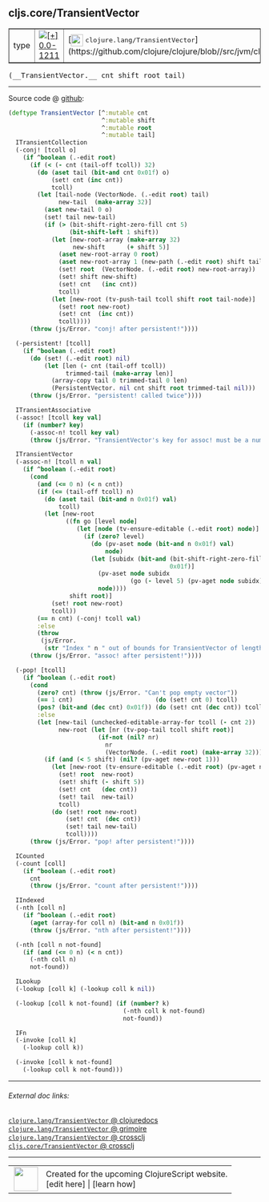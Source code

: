 ## cljs.core/TransientVector



 <table border="1">
<tr>
<td>type</td>
<td><a href="https://github.com/cljsinfo/cljs-api-docs/tree/0.0-1211"><img valign="middle" alt="[+] 0.0-1211" title="Added in 0.0-1211" src="https://img.shields.io/badge/+-0.0--1211-lightgrey.svg"></a> </td>
<td>
[<img height="24px" valign="middle" src="http://i.imgur.com/1GjPKvB.png"> <samp>clojure.lang/TransientVector</samp>](https://github.com/clojure/clojure/blob//src/jvm/clojure/lang/PersistentVector.java)
</td>
</tr>
</table>


 <samp>
(__TransientVector.__ cnt shift root tail)<br>
</samp>

---







Source code @ [github](https://github.com/clojure/clojurescript/blob/r2657/src/cljs/cljs/core.cljs#L4648-L4777):

```clj
(deftype TransientVector [^:mutable cnt
                          ^:mutable shift
                          ^:mutable root
                          ^:mutable tail]
  ITransientCollection
  (-conj! [tcoll o]
    (if ^boolean (.-edit root)
      (if (< (- cnt (tail-off tcoll)) 32)
        (do (aset tail (bit-and cnt 0x01f) o)
            (set! cnt (inc cnt))
            tcoll)
        (let [tail-node (VectorNode. (.-edit root) tail)
              new-tail  (make-array 32)]
          (aset new-tail 0 o)
          (set! tail new-tail)
          (if (> (bit-shift-right-zero-fill cnt 5)
                 (bit-shift-left 1 shift))
            (let [new-root-array (make-array 32)
                  new-shift      (+ shift 5)]
              (aset new-root-array 0 root)
              (aset new-root-array 1 (new-path (.-edit root) shift tail-node))
              (set! root  (VectorNode. (.-edit root) new-root-array))
              (set! shift new-shift)
              (set! cnt   (inc cnt))
              tcoll)
            (let [new-root (tv-push-tail tcoll shift root tail-node)]
              (set! root new-root)
              (set! cnt  (inc cnt))
              tcoll))))
      (throw (js/Error. "conj! after persistent!"))))

  (-persistent! [tcoll]
    (if ^boolean (.-edit root)
      (do (set! (.-edit root) nil)
          (let [len (- cnt (tail-off tcoll))
                trimmed-tail (make-array len)]
            (array-copy tail 0 trimmed-tail 0 len)
            (PersistentVector. nil cnt shift root trimmed-tail nil)))
      (throw (js/Error. "persistent! called twice"))))

  ITransientAssociative
  (-assoc! [tcoll key val]
    (if (number? key)
      (-assoc-n! tcoll key val)
      (throw (js/Error. "TransientVector's key for assoc! must be a number."))))

  ITransientVector
  (-assoc-n! [tcoll n val]
    (if ^boolean (.-edit root)
      (cond
        (and (<= 0 n) (< n cnt))
        (if (<= (tail-off tcoll) n)
          (do (aset tail (bit-and n 0x01f) val)
              tcoll)
          (let [new-root
                ((fn go [level node]
                   (let [node (tv-ensure-editable (.-edit root) node)]
                     (if (zero? level)
                       (do (pv-aset node (bit-and n 0x01f) val)
                           node)
                       (let [subidx (bit-and (bit-shift-right-zero-fill n level)
                                             0x01f)]
                         (pv-aset node subidx
                                  (go (- level 5) (pv-aget node subidx)))
                         node))))
                 shift root)]
            (set! root new-root)
            tcoll))
        (== n cnt) (-conj! tcoll val)
        :else
        (throw
         (js/Error.
          (str "Index " n " out of bounds for TransientVector of length" cnt))))
      (throw (js/Error. "assoc! after persistent!"))))

  (-pop! [tcoll]
    (if ^boolean (.-edit root)
      (cond
        (zero? cnt) (throw (js/Error. "Can't pop empty vector"))
        (== 1 cnt)                       (do (set! cnt 0) tcoll)
        (pos? (bit-and (dec cnt) 0x01f)) (do (set! cnt (dec cnt)) tcoll)
        :else
        (let [new-tail (unchecked-editable-array-for tcoll (- cnt 2))
              new-root (let [nr (tv-pop-tail tcoll shift root)]
                         (if-not (nil? nr)
                           nr
                           (VectorNode. (.-edit root) (make-array 32))))]
          (if (and (< 5 shift) (nil? (pv-aget new-root 1)))
            (let [new-root (tv-ensure-editable (.-edit root) (pv-aget new-root 0))]
              (set! root  new-root)
              (set! shift (- shift 5))
              (set! cnt   (dec cnt))
              (set! tail  new-tail)
              tcoll)
            (do (set! root new-root)
                (set! cnt  (dec cnt))
                (set! tail new-tail)
                tcoll))))
      (throw (js/Error. "pop! after persistent!"))))

  ICounted
  (-count [coll]
    (if ^boolean (.-edit root)
      cnt
      (throw (js/Error. "count after persistent!"))))

  IIndexed
  (-nth [coll n]
    (if ^boolean (.-edit root)
      (aget (array-for coll n) (bit-and n 0x01f))
      (throw (js/Error. "nth after persistent!"))))

  (-nth [coll n not-found]
    (if (and (<= 0 n) (< n cnt))
      (-nth coll n)
      not-found))

  ILookup
  (-lookup [coll k] (-lookup coll k nil))

  (-lookup [coll k not-found] (if (number? k)
                                (-nth coll k not-found)
                                not-found))

  IFn
  (-invoke [coll k]
    (-lookup coll k))

  (-invoke [coll k not-found]
    (-lookup coll k not-found)))
```

<!--
Repo - tag - source tree - lines:

 <pre>
clojurescript @ r2657
└── src
    └── cljs
        └── cljs
            └── <ins>[core.cljs:4648-4777](https://github.com/clojure/clojurescript/blob/r2657/src/cljs/cljs/core.cljs#L4648-L4777)</ins>
</pre>

-->

---



###### External doc links:

[`clojure.lang/TransientVector` @ clojuredocs](http://clojuredocs.org/clojure.lang/TransientVector)<br>
[`clojure.lang/TransientVector` @ grimoire](http://conj.io/store/v1/org.clojure/clojure/1.7.0-beta3/clj/clojure.lang/TransientVector/)<br>
[`clojure.lang/TransientVector` @ crossclj](http://crossclj.info/fun/clojure.lang/TransientVector.html)<br>
[`cljs.core/TransientVector` @ crossclj](http://crossclj.info/fun/cljs.core.cljs/TransientVector.html)<br>

---

 <table>
<tr><td>
<img valign="middle" align="right" width="48px" src="http://i.imgur.com/Hi20huC.png">
</td><td>
Created for the upcoming ClojureScript website.<br>
[edit here] | [learn how]
</td></tr></table>

[edit here]:https://github.com/cljsinfo/cljs-api-docs/blob/master/cljsdoc/cljs.core_TransientVector.cljsdoc
[learn how]:https://github.com/cljsinfo/cljs-api-docs/wiki/cljsdoc-files

<!--

This information was too distracting to show to readers, but I'll leave it
commented here since it is helpful to:

- pretty-print the data used to generate this document
- and show how to retrieve that data



The API data for this symbol:

```clj
{:ns "cljs.core",
 :name "TransientVector",
 :signature ["[cnt shift root tail]"],
 :history [["+" "0.0-1211"]],
 :type "type",
 :full-name-encode "cljs.core_TransientVector",
 :source {:code "(deftype TransientVector [^:mutable cnt\n                          ^:mutable shift\n                          ^:mutable root\n                          ^:mutable tail]\n  ITransientCollection\n  (-conj! [tcoll o]\n    (if ^boolean (.-edit root)\n      (if (< (- cnt (tail-off tcoll)) 32)\n        (do (aset tail (bit-and cnt 0x01f) o)\n            (set! cnt (inc cnt))\n            tcoll)\n        (let [tail-node (VectorNode. (.-edit root) tail)\n              new-tail  (make-array 32)]\n          (aset new-tail 0 o)\n          (set! tail new-tail)\n          (if (> (bit-shift-right-zero-fill cnt 5)\n                 (bit-shift-left 1 shift))\n            (let [new-root-array (make-array 32)\n                  new-shift      (+ shift 5)]\n              (aset new-root-array 0 root)\n              (aset new-root-array 1 (new-path (.-edit root) shift tail-node))\n              (set! root  (VectorNode. (.-edit root) new-root-array))\n              (set! shift new-shift)\n              (set! cnt   (inc cnt))\n              tcoll)\n            (let [new-root (tv-push-tail tcoll shift root tail-node)]\n              (set! root new-root)\n              (set! cnt  (inc cnt))\n              tcoll))))\n      (throw (js/Error. \"conj! after persistent!\"))))\n\n  (-persistent! [tcoll]\n    (if ^boolean (.-edit root)\n      (do (set! (.-edit root) nil)\n          (let [len (- cnt (tail-off tcoll))\n                trimmed-tail (make-array len)]\n            (array-copy tail 0 trimmed-tail 0 len)\n            (PersistentVector. nil cnt shift root trimmed-tail nil)))\n      (throw (js/Error. \"persistent! called twice\"))))\n\n  ITransientAssociative\n  (-assoc! [tcoll key val]\n    (if (number? key)\n      (-assoc-n! tcoll key val)\n      (throw (js/Error. \"TransientVector's key for assoc! must be a number.\"))))\n\n  ITransientVector\n  (-assoc-n! [tcoll n val]\n    (if ^boolean (.-edit root)\n      (cond\n        (and (<= 0 n) (< n cnt))\n        (if (<= (tail-off tcoll) n)\n          (do (aset tail (bit-and n 0x01f) val)\n              tcoll)\n          (let [new-root\n                ((fn go [level node]\n                   (let [node (tv-ensure-editable (.-edit root) node)]\n                     (if (zero? level)\n                       (do (pv-aset node (bit-and n 0x01f) val)\n                           node)\n                       (let [subidx (bit-and (bit-shift-right-zero-fill n level)\n                                             0x01f)]\n                         (pv-aset node subidx\n                                  (go (- level 5) (pv-aget node subidx)))\n                         node))))\n                 shift root)]\n            (set! root new-root)\n            tcoll))\n        (== n cnt) (-conj! tcoll val)\n        :else\n        (throw\n         (js/Error.\n          (str \"Index \" n \" out of bounds for TransientVector of length\" cnt))))\n      (throw (js/Error. \"assoc! after persistent!\"))))\n\n  (-pop! [tcoll]\n    (if ^boolean (.-edit root)\n      (cond\n        (zero? cnt) (throw (js/Error. \"Can't pop empty vector\"))\n        (== 1 cnt)                       (do (set! cnt 0) tcoll)\n        (pos? (bit-and (dec cnt) 0x01f)) (do (set! cnt (dec cnt)) tcoll)\n        :else\n        (let [new-tail (unchecked-editable-array-for tcoll (- cnt 2))\n              new-root (let [nr (tv-pop-tail tcoll shift root)]\n                         (if-not (nil? nr)\n                           nr\n                           (VectorNode. (.-edit root) (make-array 32))))]\n          (if (and (< 5 shift) (nil? (pv-aget new-root 1)))\n            (let [new-root (tv-ensure-editable (.-edit root) (pv-aget new-root 0))]\n              (set! root  new-root)\n              (set! shift (- shift 5))\n              (set! cnt   (dec cnt))\n              (set! tail  new-tail)\n              tcoll)\n            (do (set! root new-root)\n                (set! cnt  (dec cnt))\n                (set! tail new-tail)\n                tcoll))))\n      (throw (js/Error. \"pop! after persistent!\"))))\n\n  ICounted\n  (-count [coll]\n    (if ^boolean (.-edit root)\n      cnt\n      (throw (js/Error. \"count after persistent!\"))))\n\n  IIndexed\n  (-nth [coll n]\n    (if ^boolean (.-edit root)\n      (aget (array-for coll n) (bit-and n 0x01f))\n      (throw (js/Error. \"nth after persistent!\"))))\n\n  (-nth [coll n not-found]\n    (if (and (<= 0 n) (< n cnt))\n      (-nth coll n)\n      not-found))\n\n  ILookup\n  (-lookup [coll k] (-lookup coll k nil))\n\n  (-lookup [coll k not-found] (if (number? k)\n                                (-nth coll k not-found)\n                                not-found))\n\n  IFn\n  (-invoke [coll k]\n    (-lookup coll k))\n\n  (-invoke [coll k not-found]\n    (-lookup coll k not-found)))",
          :title "Source code",
          :repo "clojurescript",
          :tag "r2657",
          :filename "src/cljs/cljs/core.cljs",
          :lines [4648 4777]},
 :full-name "cljs.core/TransientVector",
 :clj-symbol "clojure.lang/TransientVector"}

```

Retrieve the API data for this symbol:

```clj
;; from Clojure REPL
(require '[clojure.edn :as edn])
(-> (slurp "https://raw.githubusercontent.com/cljsinfo/cljs-api-docs/catalog/cljs-api.edn")
    (edn/read-string)
    (get-in [:symbols "cljs.core/TransientVector"]))
```

-->

